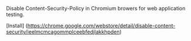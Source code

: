 Disable Content-Security-Policy in Chromium browers for web application testing.

[Install] (https://chrome.google.com/webstore/detail/disable-content-security/ieelmcmcagommplceebfedjlakkhpden)

